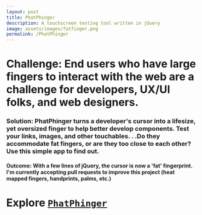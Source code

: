 ```yaml
---
layout: post
title: PhatPhinger 
description: A touchscreen testing tool written in jQuery
image: assets/images/fatfinger.png
permalink: /PhatPhinger
---
```


# Challenge: End users who have large fingers to interact with the web are a challenge for developers, UX/UI folks, and web designers. #


### Solution: PhatPhinger turns a developer's cursor into a lifesize, yet oversized finger to help better develop components. Test your links, images, and other touchables. . .Do they accommodate fat fingers, or are they too close to each other? Use this simple app to find out. ###


#### Outcome: With a few lines of jQuery, the cursor is now a 'fat' fingerprint. I'm currently accepting pull requests to improve this project (heat mapped fingers, handprints, palms, etc.)  ####

# Explore [`PhatPhinger`](https://realtoughcandy.github.io/PhatPhinger/) #
